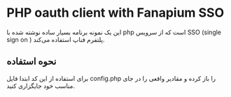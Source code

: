 PHP oauth client with Fanapium SSO
==================================

این یک نمونه برنامه بسیار ساده نوشته شده با php است که از سرویس SSO (single sign on ) پلتفرم فناپ استفاده می‌کند.


نحوه استفاده
------

برای استفاده از این کد ابتدا فایل config.php را باز کرده و مقادیر واقعی را در جای مناسب خود جایگزاری کنید.